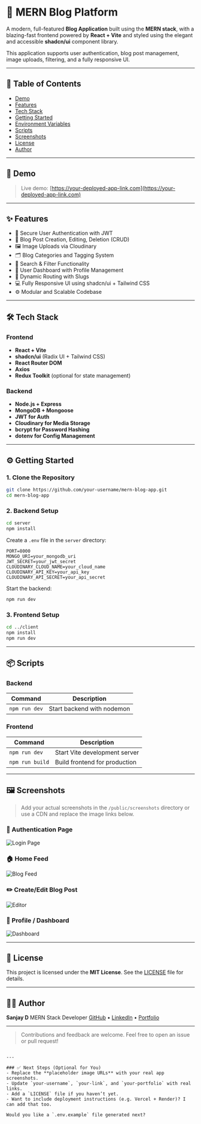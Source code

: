 
# 📰 MERN Blog Platform

A modern, full-featured **Blog Application** built using the **MERN stack**, with a blazing-fast frontend powered by **React + Vite** and styled using the elegant and accessible **shadcn/ui** component library.

This application supports user authentication, blog post management, image uploads, filtering, and a fully responsive UI.

---

## 📌 Table of Contents

- [Demo](#-demo)
- [Features](#-features)
- [Tech Stack](#-tech-stack)
- [Getting Started](#-getting-started)
- [Environment Variables](#-environment-variables)
- [Scripts](#-scripts)
- [Screenshots](#-screenshots)
- [License](#-license)
- [Author](#-author)

---

## 🔗 Demo

> Live demo: [https://your-deployed-app-link.com](https://your-deployed-app-link.com)

---

## ✨ Features

- 🔐 Secure User Authentication with JWT
- 📝 Blog Post Creation, Editing, Deletion (CRUD)
- 🖼 Image Uploads via Cloudinary
- 🗂 Blog Categories and Tagging System
- 🔎 Search & Filter Functionality
- 👤 User Dashboard with Profile Management
- 🧩 Dynamic Routing with Slugs
- 💻 Fully Responsive UI using shadcn/ui + Tailwind CSS
- ⚙️ Modular and Scalable Codebase

---

## 🛠 Tech Stack

### Frontend

- **React + Vite**
- **shadcn/ui** (Radix UI + Tailwind CSS)
- **React Router DOM**
- **Axios**
- **Redux Toolkit** (optional for state management)

### Backend

- **Node.js + Express**
- **MongoDB + Mongoose**
- **JWT for Auth**
- **Cloudinary for Media Storage**
- **bcrypt for Password Hashing**
- **dotenv for Config Management**

---

## ⚙️ Getting Started

### 1. Clone the Repository

```bash
git clone https://github.com/your-username/mern-blog-app.git
cd mern-blog-app
````

### 2. Backend Setup

```bash
cd server
npm install
```

Create a `.env` file in the `server` directory:

```env
PORT=8000
MONGO_URI=your_mongodb_uri
JWT_SECRET=your_jwt_secret
CLOUDINARY_CLOUD_NAME=your_cloud_name
CLOUDINARY_API_KEY=your_api_key
CLOUDINARY_API_SECRET=your_api_secret
```

Start the backend:

```bash
npm run dev
```

### 3. Frontend Setup

```bash
cd ../client
npm install
npm run dev
```

---

## 📦 Scripts

### Backend

| Command       | Description                |
| ------------- | -------------------------- |
| `npm run dev` | Start backend with nodemon |

### Frontend

| Command         | Description                   |
| --------------- | ----------------------------- |
| `npm run dev`   | Start Vite development server |
| `npm run build` | Build frontend for production |

---

## 🖼 Screenshots

> Add your actual screenshots in the `/public/screenshots` directory or use a CDN and replace the image links below.

### 🔐 Authentication Page

![Login Page](https://via.placeholder.com/1000x600?text=Login+Page)

### 🏠 Home Feed

![Blog Feed](https://via.placeholder.com/1000x600?text=Home+Feed)

### ✏️ Create/Edit Blog Post

![Editor](https://via.placeholder.com/1000x600?text=Blog+Editor)

### 👤 Profile / Dashboard

![Dashboard](https://via.placeholder.com/1000x600?text=User+Dashboard)

---

## 📄 License

This project is licensed under the **MIT License**. See the [LICENSE](LICENSE) file for details.

---

## 👨‍💻 Author

**Sanjay D**
MERN Stack Developer
[GitHub](https://github.com/your-username) • [LinkedIn](https://linkedin.com/in/your-link) • [Portfolio](https://your-portfolio.com)

---

> Contributions and feedback are welcome. Feel free to open an issue or pull request!

```

---

### ✅ Next Steps (Optional for You)
- Replace the **placeholder image URLs** with your real app screenshots.
- Update `your-username`, `your-link`, and `your-portfolio` with real links.
- Add a `LICENSE` file if you haven’t yet.
- Want to include deployment instructions (e.g. Vercel + Render)? I can add that too.

Would you like a `.env.example` file generated next?
```
